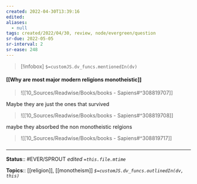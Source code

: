 ```yaml
---
created: 2022-04-30T13:39:16 
edited: 
aliases:
  - null
tags: created/2022/04/30, review, node/evergreen/question
sr-due: 2022-05-05
sr-interval: 2
sr-ease: 248
---
```

> [!infobox]
`$=customJS.dv_funcs.mentionedIn(dv)`

#### [[Why are most major modern religions monotheistic]]


> ![[10_Sources/Readwise/Books/books - Sapiens#^308819707]]


Maybe they are just the ones that survived
> ![[10_Sources/Readwise/Books/books - Sapiens#^308819708]]

maybe they absorbed the non monotheistic relgions
> ![[10_Sources/Readwise/Books/books - Sapiens#^308819717]]


### <hr class="footnote"/>

**Status**:: #EVER/SPROUT
*edited `=this.file.mtime`*

**Topics**:: [[religion]], [[monotheism]]
*`$=customJS.dv_funcs.outlinedIn(dv, this)`*
